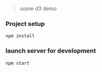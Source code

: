 > some d3 demo

### Project setup
```
npm install
```
### launch server for development
```
npm start
```
